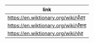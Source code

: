 |link|
|----|
|https://en.wiktionary.org/wiki/धँधार|
|https://en.wiktionary.org/wiki/धँसना|
|https://en.wiktionary.org/wiki/धंधा|
